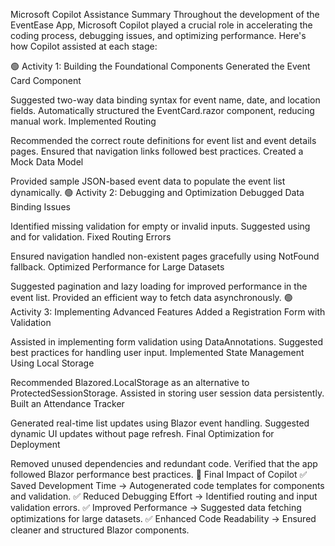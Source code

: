 Microsoft Copilot Assistance Summary
Throughout the development of the EventEase App, Microsoft Copilot played a crucial role in accelerating the coding process, debugging issues, and optimizing performance. Here's how Copilot assisted at each stage:

🟢 Activity 1: Building the Foundational Components
Generated the Event Card Component

Suggested two-way data binding syntax for event name, date, and location fields.
Automatically structured the EventCard.razor component, reducing manual work.
Implemented Routing

Recommended the correct route definitions for event list and event details pages.
Ensured that navigation links followed best practices.
Created a Mock Data Model

Provided sample JSON-based event data to populate the event list dynamically.
🟢 Activity 2: Debugging and Optimization
Debugged Data Binding Issues

Identified missing validation for empty or invalid inputs.
Suggested using <EditForm> and <DataAnnotationsValidator> for validation.
Fixed Routing Errors

Ensured navigation handled non-existent pages gracefully using NotFound fallback.
Optimized Performance for Large Datasets

Suggested pagination and lazy loading for improved performance in the event list.
Provided an efficient way to fetch data asynchronously.
🟢 Activity 3: Implementing Advanced Features
Added a Registration Form with Validation

Assisted in implementing form validation using DataAnnotations.
Suggested best practices for handling user input.
Implemented State Management Using Local Storage

Recommended Blazored.LocalStorage as an alternative to ProtectedSessionStorage.
Assisted in storing user session data persistently.
Built an Attendance Tracker

Generated real-time list updates using Blazor event handling.
Suggested dynamic UI updates without page refresh.
Final Optimization for Deployment

Removed unused dependencies and redundant code.
Verified that the app followed Blazor performance best practices.
🎯 Final Impact of Copilot
✅ Saved Development Time → Autogenerated code templates for components and validation.
✅ Reduced Debugging Effort → Identified routing and input validation errors.
✅ Improved Performance → Suggested data fetching optimizations for large datasets.
✅ Enhanced Code Readability → Ensured cleaner and structured Blazor components.
